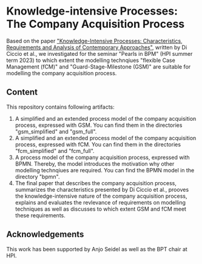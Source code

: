 # Knowledge-intensive Processes: The Company Acquisition Process

Based on the paper ["Knowledge-Intensive Processes: Characteristics, Requirements and Analysis of Contemporary Approaches"](https://link.springer.com/article/10.1007/s13740-014-0038-4), written by Di Ciccio et al., we investigated for the seminar "Pearls in BPM" (HPI summer term 2023) to which extent the modelling technqiues "flexible Case Management (fCM)" and "Guard-Stage-Milestone (GSM)" are suitable for modelling the company acquisition process.

## Content

This repository contains following artifacts:

<ol>
    <li>A simplified and an extended process model of the company acquisition process, expressed with GSM. You can find them in the directories "gsm_simplified" and "gsm_full".</li>
    <li>A simplified and an extended process model of the company acquisition process, expressed with fCM. You can find them in the directories "fcm_simplified" and "fcm_full".</li>
    <li>A process model of the company acquisition process, expressed with BPMN. Thereby, the model introduces the motivation why other modelling technqiues are required. You can find the BPMN model in the directory "bpmn".</li>
    <li>The final paper that describes the company acquisition process, summarizes the characteristics presented by Di Ciccio et al., prooves the knowledge-intensive nature of the company acquisition process, explains and evaluates the revlevance of requirements on modelling techniques as well as discusses to which extent GSM and fCM meet these requirements. </li>
</ol>

## Acknowledgements

This work has been supported by Anjo Seidel as well as the BPT chair at HPI.
